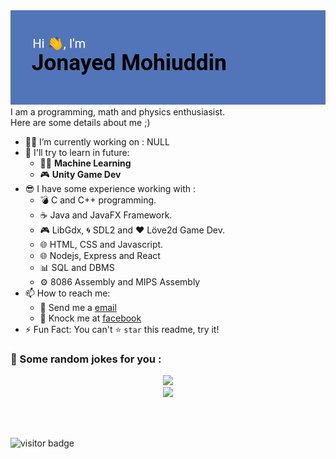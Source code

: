 <img src = "/header.png">
I am a programming, math and physics enthusiasist. </br>
Here are some details about me ;)

- 👨‍🔧 I’m currently working on : NULL
- 🚀 I'll try to learn in future:
  - 🏃‍♂️ __Machine Learning__
  - 🎮 __Unity Game Dev__
- 😎 I have some experience working with : 
  - 💣 C and C++ programming.
  - ☕ Java and JavaFX Framework.
  - 🎮 LibGdx, 🌀 SDL2 and ❤ Löve2d Game Dev.
  - 🌐 HTML, CSS and Javascript.
  - 🌐 Nodejs, Express and React
  - 📊 SQL and DBMS
  - ⚙ 8086 Assembly and MIPS Assembly
- 📫 How to reach me: 
  - 📧 Send me a [email](jonayedmohiuddin@gmail.com)
  - 📲 Knock me at [facebook](https://www.facebook.com/jonayedmohiuddin)
- ⚡ Fun Fact: You can't ⭐ `star` this readme, try it!
### 🤣 Some random jokes for you :
<div align="center">
  <img src="https://readme-jokes.vercel.app/api?bgColor=%23212529&textColor=%23ffddd2&qColor=%23f94144&aColor=%2390be6d&borderColor=%23f9c74f&codeColor=%23f9c74f">
</div>

<div align="center">
  <img src="https://github-readme-stats.vercel.app/api?username=JonayedMohiuddin&show_icons=true&theme=blue-green">
</div>

<br/><br/>

<img src="https://visitor-badge.laobi.icu/badge?page_id=JonayedMohiuddin" alt="visitor badge"/>


